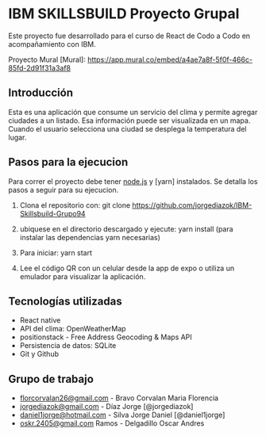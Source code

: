 
# IBM SKILLSBUILD Proyecto Grupal

Este proyecto fue desarrollado para el curso de React de Codo a Codo en acompañamiento con IBM.

Proyecto Mural [Mural]: <https://app.mural.co/embed/a4ae7a8f-5f0f-466c-85fd-2d91f31a3af8>

## Introducción
Esta es una aplicación que consume un servicio del clima y permite agregar ciudades a un listado. Esa información puede ser visualizada en un mapa. Cuando el usuario selecciona una ciudad se desplega la temperatura del lugar.

## Pasos para la ejecucion
Para correr el proyecto debe tener [node.js] y [yarn] instalados. Se detalla los pasos a seguir para su ejecucion.

1. Clona el repositorio con:
git clone https://github.com/jorgediazok/IBM-Skillsbuild-Grupo94

2. ubiquese en el directorio descargado y ejecute:
yarn install (para instalar las dependencias yarn necesarias)

3. Para iniciar:
 yarn start

4. Lee el código QR con un celular desde la app de expo o utiliza un emulador para visualizar la aplicación.

## Tecnologías utilizadas
-  React native
- API del clima: OpenWeatherMap
- positionstack - Free Address Geocoding & Maps API
- Persistencia de datos: SQLite
- Git y Github

## Grupo de trabajo

- florcorvalan26@gmail.com - Bravo Corvalan Maria Florencia
- jorgediazok@gmail.com - Díaz Jorge [@jorgediazok]
- daniel1jorge@hotmail.com - Silva Jorge Daniel [@daniel1jorge]
- oskr.2405@gmail.com Ramos - Delgadillo Oscar Andres



[node.js]: <http://nodejs.org>
[Expo]: <https://expo.dev/>
[react.native]: <https://reactnative.dev/>